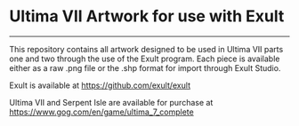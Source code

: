 # Ultima VII Artwork for use with Exult
 
----

This repository contains all artwork designed to be used in Ultima VII parts one and two through the use of the Exult program. Each piece is available either as a raw .png file or the .shp format for import through Exult Studio.

Exult is available at https://github.com/exult/exult

Ultima VII and Serpent Isle are available for purchase at https://www.gog.com/en/game/ultima_7_complete
